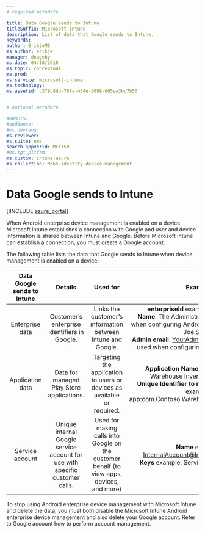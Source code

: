 ```yaml
---
# required metadata

title: Data Google sends to Intune
titleSuffix: Microsoft Intune
description: List of data that Google sends to Intune.
keywords:
author: ErikjeMS
ms.author: erikje
manager: dougeby
ms.date: 04/18/2018
ms.topic: conceptual
ms.prod:
ms.service: microsoft-intune
ms.technology:
ms.assetid: c379c8db-788a-454e-9098-665ea3bc7b56


# optional metadata

#ROBOTS:
#audience:
#ms.devlang:
ms.reviewer: 
ms.suite: ems
search.appverid: MET150
#ms.tgt_pltfrm:
ms.custom: intune-azure
ms.collection: M365-identity-device-management
---
```


# Data Google sends to Intune

[!INCLUDE [azure_portal](./includes/azure_portal.md)]

When Android enterprise device management is enabled on a device, Microsoft Intune establishes a connection with Google and user and device information is shared between Intune and Google. Before Microsoft Intune can establish a connection, you must create a Google account.

The following table lists the data that Google sends to Intune when device management is enabled on a device:


| Data Google sends to Intune | Details | Used for | Example |
|:---:|:---:|:---:|:---:|
| Enterprise data | Customer’s enterprise identifiers in Google. | Links the customer’s information between Intune and Google. | **enterpriseId** example: LC04eik8a6.<br>**Name**. The Administrator name as entered when configuring Android enterprise. Example: Joe Smith.<br>**Admin email**. YourAdmin@gmail.com that was used when configuring Android enterprise. |
| Application data | Data for managed Play Store applications. | Targeting the application to users or devices as available or required. | **Application Name** example: Contoso Warehouse Inventory Application.<br>**Unique Identifier to represent application** example: app:com.Contoso.Warehouse.InventoryTracking |
| Service account | Unique internal Google service account for use with specific customer calls. | Used for making calls into Google on the customer behalf (to view apps, devices, and more) | **Name** example: InternalAccount@InternalService.com.<br>**Keys** example: ServiceAccountPassword |


To stop using Android enterprise device management with Microsoft Intune and delete the data, you must both disable the Microsoft Intune Android enterprise device management and also delete your Google account. Refer to Google account how to perform account management.


